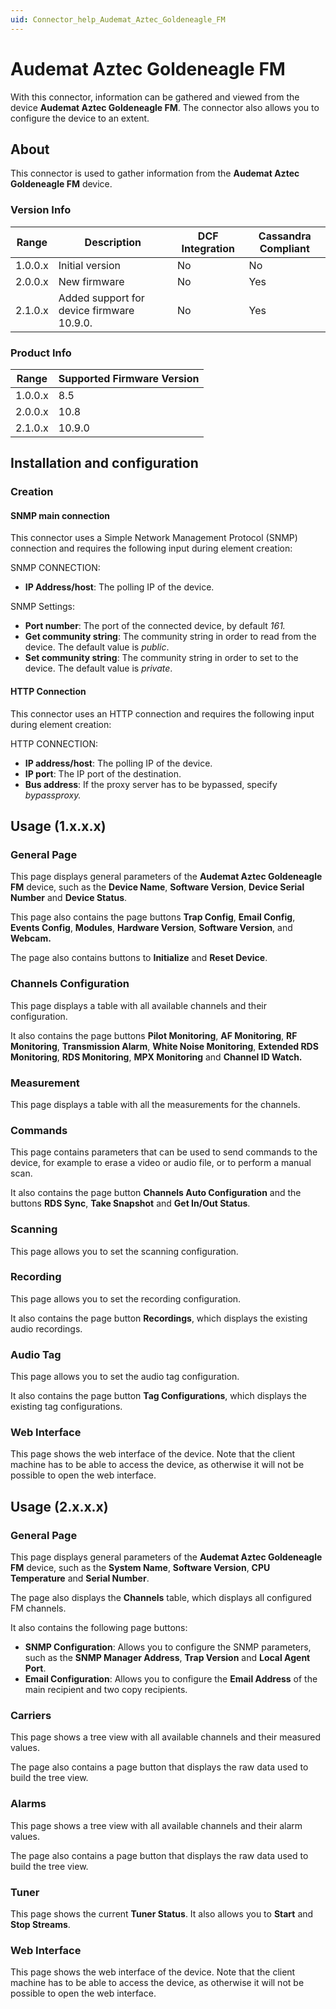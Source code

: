 ```yaml
---
uid: Connector_help_Audemat_Aztec_Goldeneagle_FM
---
```


# Audemat Aztec Goldeneagle FM

With this connector, information can be gathered and viewed from the device **Audemat Aztec Goldeneagle FM**. The connector also allows you to configure the device to an extent.

## About

This connector is used to gather information from the **Audemat Aztec Goldeneagle FM** device.

### Version Info

| **Range** | **Description**                           | **DCF Integration** | **Cassandra Compliant** |
|------------------|-------------------------------------------|---------------------|-------------------------|
| 1.0.0.x          | Initial version                           | No                  | No                      |
| 2.0.0.x          | New firmware                              | No                  | Yes                     |
| 2.1.0.x          | Added support for device firmware 10.9.0. | No                  | Yes                     |

### Product Info

| Range | Supported Firmware Version |
|------------------|-----------------------------|
| 1.0.0.x          | 8.5                         |
| 2.0.0.x          | 10.8                        |
| 2.1.0.x          | 10.9.0                      |

## Installation and configuration

### Creation

#### SNMP main connection

This connector uses a Simple Network Management Protocol (SNMP) connection and requires the following input during element creation:

SNMP CONNECTION:

- **IP Address/host**: The polling IP of the device.

SNMP Settings:

- **Port number**: The port of the connected device, by default *161.*
- **Get community string**: The community string in order to read from the device. The default value is *public*.
- **Set community string**: The community string in order to set to the device. The default value is *private*.

#### HTTP Connection

This connector uses an HTTP connection and requires the following input during element creation:

HTTP CONNECTION:

- **IP address/host**: The polling IP of the device.
- **IP port**: The IP port of the destination.
- **Bus address**: If the proxy server has to be bypassed, specify *bypassproxy.*

## Usage (1.x.x.x)

### General Page

This page displays general parameters of the **Audemat Aztec Goldeneagle FM** device, such as the **Device Name**, **Software Version**, **Device Serial Number** and **Device Status**.

This page also contains the page buttons **Trap Config**, **Email Config**, **Events Config**, **Modules**, **Hardware Version**, **Software Version**, and **Webcam.**

The page also contains buttons to **Initialize** and **Reset Device**.

### Channels Configuration

This page displays a table with all available channels and their configuration.

It also contains the page buttons **Pilot Monitoring**, **AF Monitoring**, **RF Monitoring**, **Transmission Alarm**, **White Noise Monitoring**, **Extended RDS Monitoring**, **RDS Monitoring**, **MPX Monitoring** and **Channel ID Watch.**

### Measurement

This page displays a table with all the measurements for the channels.

### Commands

This page contains parameters that can be used to send commands to the device, for example to erase a video or audio file, or to perform a manual scan.

It also contains the page button **Channels Auto Configuration** and the buttons **RDS Sync**, **Take Snapshot** and **Get In/Out Status**.

### Scanning

This page allows you to set the scanning configuration.

### Recording

This page allows you to set the recording configuration.

It also contains the page button **Recordings**, which displays the existing audio recordings.

### Audio Tag

This page allows you to set the audio tag configuration.

It also contains the page button **Tag Configurations**, which displays the existing tag configurations.

### Web Interface

This page shows the web interface of the device. Note that the client machine has to be able to access the device, as otherwise it will not be possible to open the web interface.

## Usage (2.x.x.x)

### General Page

This page displays general parameters of the **Audemat Aztec Goldeneagle FM** device, such as the **System Name**, **Software Version**, **CPU Temperature** and **Serial Number**.

The page also displays the **Channels** table, which displays all configured FM channels.

It also contains the following page buttons:

- **SNMP Configuration**: Allows you to configure the SNMP parameters, such as the **SNMP Manager Address**, **Trap Version** and **Local Agent Port**.
- **Email Configuration**: Allows you to configure the **Email Address** of the main recipient and two copy recipients.

### Carriers

This page shows a tree view with all available channels and their measured values.

The page also contains a page button that displays the raw data used to build the tree view.

### Alarms

This page shows a tree view with all available channels and their alarm values.

The page also contains a page button that displays the raw data used to build the tree view.

### Tuner

This page shows the current **Tuner Status**. It also allows you to **Start** and **Stop Streams**.

### Web Interface

This page shows the web interface of the device. Note that the client machine has to be able to access the device, as otherwise it will not be possible to open the web interface.
